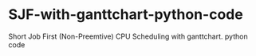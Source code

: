 # SJF-with-ganttchart-python-code
Short Job First (Non-Preemtive) CPU Scheduling with ganttchart. python code
